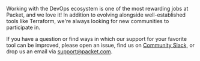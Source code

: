 <!-- <meta>
{
    "title":"Overview",
    "slug":"devops overview",
    "description":"An overview of our DevOps Interrations",
    "author":"Mo Lawler",
    "github":"usrdev",
    "date": "2019/12/18",
    "tag":["Devops", "Integrations"]
}
</meta> -->
Working with the DevOps ecosystem is one of the most rewarding jobs at Packet, and we love it! In addition to evolving alongside well-established tools like Terraform, we're always looking for new communities to participate in. 

If you have a question or find ways in which our support for your favorite tool can be improved, please open an issue, find us on [Community Slack](https://slack.packet.com), or drop us an email via [support@packet.com](mailto:support@packet.com).
